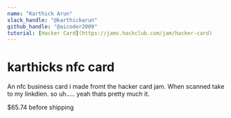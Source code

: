 ```yaml
---
name: "Karthick Arun"
slack_handle: "@karthickarun"
github_handle: "@aicoder2009"
tutorial: [Hacker Card](https://jams.hackclub.com/jam/hacker-card)
---
```


# karthicks nfc card

<!-- Describe your board in 2-3 sentences. What are you making? What will it do? -->
An nfc business card i made fromt the hacker card jam. When scanned take to my linkdien. so uh..... yeah thats pretty much it.
<!-- How much is it going to cost? -->
$65.74 before shipping
<!-- Tell us a little bit about your design process. What were some challenges? What helped? ***Totally optional*** -->
